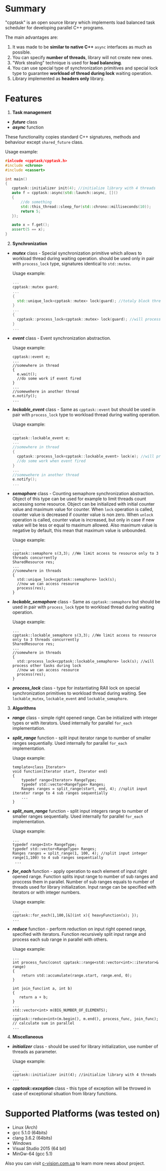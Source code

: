 # Summary

"cpptask" is an open source library which implements load balanced task scheduler for developing parallel C++ programs.

The main advantages are:

1. It was made to be **similar to native C++** `async` interfaces as much as possible.
2. You can specify **number of threads**, library will not create new ones.
3. "Work stealing" technique is used for **load balancing**.
4. You can use special type of synchronization primitives and special lock type to guarantee **workload of thread during lock** waiting operation.
5. Library implemented as **headers only** library.

# Features

1. **Task management**
 * ***future*** class
 * ***async*** function

 These functionality copies standard C++ signatures, methods and behaviour except `shared_future` class.

 Usage example:

 ```cpp
 #inlcude <cpptask/cpptask.h>
 #include <chrono>
 #include <cassert>

 int main()
 {
    cpptask::initializer init(4); //initialize library with 4 threads
    auto f = cpptask::async(std::launch::async, []()
    {
        //do something
        std::this_thread::sleep_for(std::chrono::milliseconds(10));
        return 5;
    });

    auto x = f.get();
    assert(5 == x);
 }
 ```

2. **Synchronization**
 * ***mutex*** class - Special synchronization primitive which allows to workload thread during waiting operation. should be used only in pair with `process_lock` type, signatures identical to `std::mutex`.

    Usage example:

    ```cpp
    ...
    cpptask::mutex guard;
    ...
    {
      std::unique_lock<cpptask::mutex> lock(guard); //totaly block thread
    }
    ...
    {
      cpptask::process_lock<cpptask::mutex> lock(guard); //will process other tasks during lock
    }
    ...
    ```
 * ***event*** class - Event synchronization abstraction.

    Usage example:

    ```
    cpptask::event e;
    ...
    //somewhere in thread
    {
      e.wait();
      //do some work if event fired
    }
    ...
    //somewehere in another thread
    e.notify();
    ...
    ```

 * ***lockable_event*** class - Same as `cpptask::event` but should be used in pair with `process_lock` type to workload thread during waiting operation.

     Usage example:

     ```cpp
     ...
     cpptask::lockable_event e;
     ...
     //somewhere in thread
     {
       cpptask::process_lock<cpptask::lockable_event> lock(e); //will process other tasks during lock
       //do some work when event fired
     }
     ...
     //somewehere in another thread
     e.notify();
     ...
     ```
 * ***semaphore*** class - Counting semaphore synchronization abstraction. Object of this type can be used for example to limit threads count accessing some resource. Object can be initialized with initial counter value and maximum value for counter. When `lock` operation is called, counter value is decreased if counter value is non zero. When `unlock` operation is called, counter value is increased, but only in case if new value will be less or equal to maximum allowed. Also maximum value is negative by default, this mean that maximum value is unbounded.

     Usage example:

     ```
     ...
     cpptask::semaphore s(3,3); //We limit access to resource only to 3 threads concurrently
     SharedResource res;
     ...
     //somewhere in threads
     {
       std::unique_lock<cpptask::semaphore> lock(s);
       //now we can access resource
       process(res);
     }
     ```

 * ***lockable_semaphore*** class - Same as `cpptask::semaphore` but should be used in pair with `process_lock` type to workload thread during waiting operation.
 
     Usage example:

     ```
     ...
     cpptask::lockable_semaphore s(3,3); //We limit access to resource only to 3 threads concurrently
     SharedResource res;
     ...
     //somewhere in threads
     {
       std::process_lock<cpptask::lockable_semaphore> lock(s); //will process other tasks during lock
       //now we can access resource
       process(res);
     }
     ``` 
 
 * ***process_lock*** class - type for instantiating RAII lock on special synchronization primitives to workload thread during waiting. See `lockable_mutex`, `lockable_event` and `lockable_semaphore`.
 
3. **Algorithms**
 * ***range*** class - simple right opened range. Can be initialized with integer types or with iterators. Used internally for parallel `for_each` implementation.
 
 * ***split_range*** function - split input iterator range to number of smaller ranges sequentially. Used internally for parallel `for_each` implementation.
 
     Usage example:

     ```
     template<class Iterator>
     void function(Iterator start, Iterator end)
     {
         typedef range<Iterator> RangeType;
         typedef std::vector<RangeType> Ranges;
         Ranges ranges = split_range(start, end, 4); //split input iterator range to 4 sub ranges sequentially
         ...
     }
     ```
 
 * ***split_num_range*** function - split input integers range to number of smaller ranges sequentially. Used internally for parallel `for_each` implementation.
 
     Usage example:

     ```
     ...
     typedef range<Int> RangeType;
     typedef std::vector<RangeType> Ranges;
     Ranges ranges = split_range(1, 100, 4); //split input integer range[1,100) to 4 sub ranges sequentially
      ...
     ``` 
 
 * ***for_each*** function - apply operation to each element of input right opened range. Function splits input range to number of sub ranges and proccess them in parallel. Number of sub ranges equals to number of threads used for library initialization. Input range can be specified with iterators or with integer numbers.
 
     Usage example:

     ```
     ...
     cpptask::for_each(1,100,[&](int x){ heavyFunction(x); });
     ...
     ``` 

 * ***reduce*** function - perform reduction on input right opened range, specified with iterators. Function recursively split input range and process each sub range in parallel with others.
 
     Usage example:

     ```
     ...
     int process_func(const cpptask::range<std::vector<int>::iterator>& range)
     {
         return std::accumulate(range.start, range.end, 0);
     }
     
     int join_func(int a, int b)
     {
        return a + b;
     }
     ...
     std::vector<int> m(BIG_NUMBER_OF_ELEMENTS);
     ...
     cpptask::reduce<int>(m.begin(), m.end(), process_func, join_func); // calculate sum in parallel
     ...
     ``` 
 
4. **Miscellaneous**
 * ***initializer*** class - should be used for library initialization, use number of threads as parameter.

     Usage example:
     
     ```
     ...
     cpptask::initializer init(4); //initialize library with 4 threads
     ...
    ```
 
 * ***cpptask::exception*** class - this type of exception will be throwed in case of exceptional situation from library functions.

# Supported Platforms (was tested on)

 * Linux (Arch)
  * gcc 5.1.0 (64bits)
  * clang 3.6.2 (64bits)
 * Windows
  * Visual Studio 2015 (64 bit)
  * MinGw-64 (gcc 5.1)

Also you can visit [c-vision.com.ua](http://c-vision.com.ua) to learn more news about project.
